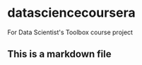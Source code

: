 datasciencecoursera
===================

For Data Scientist's Toolbox course project

## This is a markdown file
